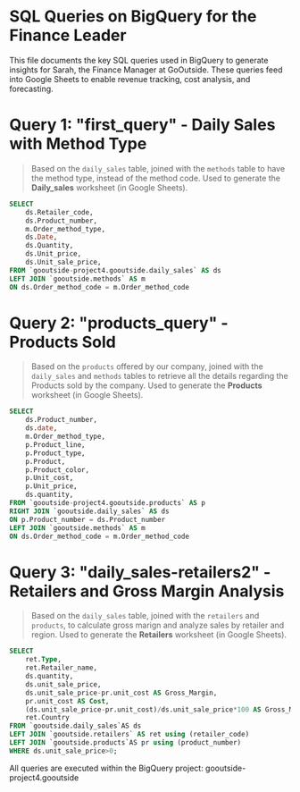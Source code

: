# SQL Queries on BigQuery for the Finance Leader
This file documents the key SQL queries used in BigQuery to generate insights for Sarah, the Finance Manager at GoOutside. These queries feed into Google Sheets to enable revenue tracking, cost analysis, and forecasting.


# Query 1: "first_query" - Daily Sales with Method Type
> Based on the `daily_sales` table, joined with the `methods` table to have the method type, instead of the method code. 
> Used to generate the **Daily_sales** worksheet (in Google Sheets).

```sql
SELECT 
    ds.Retailer_code,
    ds.Product_number, 
    m.Order_method_type, 
    ds.Date, 
    ds.Quantity, 
    ds.Unit_price, 
    ds.Unit_sale_price,
FROM `gooutside-project4.gooutside.daily_sales` AS ds
LEFT JOIN `gooutside.methods` AS m
ON ds.Order_method_code = m.Order_method_code
```

# Query 2: "products_query" - Products Sold
> Based on the `products` offered by our company, joined with the `daily_sales` and `methods` tables to retrieve all the details regarding the Products sold by the company. 
> Used to generate the **Products** worksheet (in Google Sheets).

```sql
SELECT 
    ds.Product_number, 
    ds.date, 
    m.Order_method_type, 
    p.Product_line, 
    p.Product_type, 
    p.Product, 
    p.Product_color, 
    p.Unit_cost, 
    p.Unit_price, 
    ds.quantity, 
FROM `gooutside-project4.gooutside.products` AS p
RIGHT JOIN `gooutside.daily_sales` AS ds
ON p.Product_number = ds.Product_number
LEFT JOIN `gooutside.methods` AS m
ON ds.Order_method_code = m.Order_method_code
```

# Query 3: "daily_sales-retailers2" - Retailers and Gross Margin Analysis
> Based on the `daily_sales` table, joined with the `retailers` and `products`, to calculate gross marign and analyze sales by retailer and region. 
> Used to generate the **Retailers** worksheet (in Google Sheets).

```sql
SELECT 
    ret.Type, 
    ret.Retailer_name, 
    ds.quantity, 
    ds.unit_sale_price, 
    ds.unit_sale_price-pr.unit_cost AS Gross_Margin, 
    pr.unit_cost AS Cost, 
    (ds.unit_sale_price-pr.unit_cost)/ds.unit_sale_price*100 AS Gross_Margin_Percentage, 
    ret.Country
FROM `gooutside.daily_sales`AS ds
LEFT JOIN `gooutside.retailers` AS ret using (retailer_code)
LEFT JOIN `gooutside.products`AS pr using (product_number)
WHERE ds.unit_sale_price>0;
```

All queries are executed within the BigQuery project: gooutside-project4.gooutside